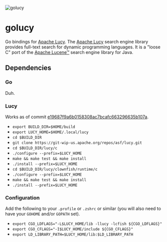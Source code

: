 ![golucy](https://raw.github.com/philipsoutham/golucy/devel/artwork/golucy.png)

# golucy
Go bindings for [Apache Lucy][1]. The [Apache Lucy][1] search engine library provides full-text search for dynamic
programming languages. It is a "loose C" port of the [Apache Lucene™][2] search engine library for Java.


## Dependencies

### Go
Duh.

### Lucy
Works as of commit [e19687f9a6b0158308ac7bcafc663296635b107a][3].
+ `export BUILD_DIR=$HOME/build`
+ `export LUCY_HOME=$HOME/.local/lucy`
+ `cd $BUILD_DIR`
+ `git clone https://git-wip-us.apache.org/repos/asf/lucy.git`
+ `cd $BUILD_DIR/lucy/c`
+ `./configure --prefix=$LUCY_HOME`
+ `make && make test && make install`
+ `./install --prefix=$LUCY_HOME`
+ `cd $BUILD_DIR/lucy/clownfish/runtime/c`
+ `./configure --prefix=$LUCY_HOME`
+ `make && make test && make install`
+ `./install --prefix=$LUCY_HOME`

### Configuration
Add the following to your `.profile` or `.zshrc` or similar (you will also need to have your `GOHOME` and/or `GOPATH` set).
+ `export CGO_LDFLAGS="-L$LUCY_HOME/lib -llucy -lcfish ${CGO_LDFLAGS}"`
+ `export CGO_CFLAGS="-I$LUCY_HOME/include ${CGO_CFLAGS}"`
+ `export LD_LIBRARY_PATH=$LUCY_HOME/lib:$LD_LIBRARY_PATH`


[1]: http://lucy.apache.org/
[2]: http://lucene.apache.org/core/
[3]: https://git-wip-us.apache.org/repos/asf?p=lucy.git;a=commit;h=e19687f9a6b0158308ac7bcafc663296635b107a
